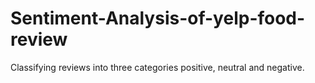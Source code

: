 # Sentiment-Analysis-of-yelp-food-review
Classifying reviews into three categories positive, neutral and negative. 
